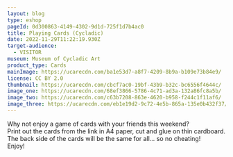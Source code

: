 ```yaml
---
layout: blog
type: eshop
pageId: 0d300863-4149-4302-9d1d-725f1d7b4ac0
title: Playing Cards (Cycladic)
date: 2022-11-29T11:22:19.930Z
target-audience:
  - VISITOR
museum: Museum of Cycladic Art
product_type: Cards
mainImage: https://ucarecdn.com/ba1e53d7-a8f7-4209-8b9a-b109e73b84e9/
license: CC BY 2.0
thumbnail: https://ucarecdn.com/cbcf7ac0-19bf-43b9-b32c-bc6556f4644c/
image_one: https://ucarecdn.com/68ef3866-5786-4c71-ad3a-132a86fc8a5b/
image_two: https://ucarecdn.com/c63b7208-863e-4620-b958-f244c1f11af6/
image_three: https://ucarecdn.com/eb1e19d2-9c72-4e5b-865a-135e0b432f37/
---
```

Why not enjoy a game of cards with your friends this weekend? <br/>
Print out the cards from the link in A4 paper, cut and glue on thin cardboard. <br/>
The back side of the cards will be the same for all... so no cheating! <br/>
Enjoy!